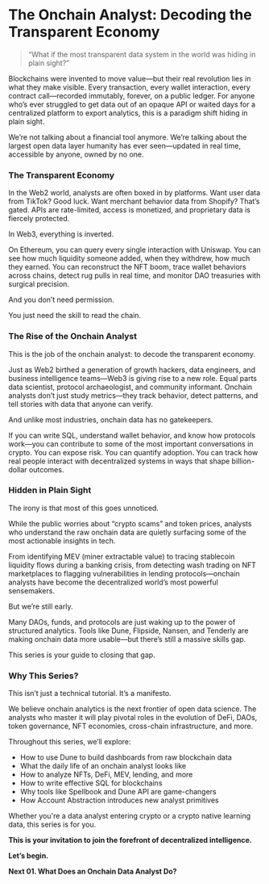 # **The Onchain Analyst: Decoding the Transparent Economy**

> “What if the most transparent data system in the world was hiding in plain sight?”

Blockchains were invented to move value—but their real revolution lies in what they make visible. Every transaction, every wallet interaction, every contract call—recorded immutably, forever, on a public ledger. For anyone who’s ever struggled to get data out of an opaque API or waited days for a centralized platform to export analytics, this is a paradigm shift hiding in plain sight.

We’re not talking about a financial tool anymore. We’re talking about the largest open data layer humanity has ever seen—updated in real time, accessible by anyone, owned by no one.

### The Transparent Economy

In the Web2 world, analysts are often boxed in by platforms. Want user data from TikTok? Good luck. Want merchant behavior data from Shopify? That’s gated. APIs are rate-limited, access is monetized, and proprietary data is fiercely protected.

In Web3, everything is inverted.

On Ethereum, you can query every single interaction with Uniswap. You can see how much liquidity someone added, when they withdrew, how much they earned. You can reconstruct the NFT boom, trace wallet behaviors across chains, detect rug pulls in real time, and monitor DAO treasuries with surgical precision.

And you don’t need permission.

You just need the skill to read the chain.

### The Rise of the Onchain Analyst

This is the job of the onchain analyst: to decode the transparent economy.

Just as Web2 birthed a generation of growth hackers, data engineers, and business intelligence teams—Web3 is giving rise to a new role. Equal parts data scientist, protocol archaeologist, and community informant. Onchain analysts don’t just study metrics—they track behavior, detect patterns, and tell stories with data that anyone can verify.

And unlike most industries, onchain data has no gatekeepers.

If you can write SQL, understand wallet behavior, and know how protocols work—you can contribute to some of the most important conversations in crypto. You can expose risk. You can quantify adoption. You can track how real people interact with decentralized systems in ways that shape billion-dollar outcomes.

### Hidden in Plain Sight

The irony is that most of this goes unnoticed.

While the public worries about “crypto scams” and token prices, analysts who understand the raw onchain data are quietly surfacing some of the most actionable insights in tech.

From identifying MEV (miner extractable value) to tracing stablecoin liquidity flows during a banking crisis, from detecting wash trading on NFT marketplaces to flagging vulnerabilities in lending protocols—onchain analysts have become the decentralized world’s most powerful sensemakers.

But we’re still early.

Many DAOs, funds, and protocols are just waking up to the power of structured analytics. Tools like Dune, Flipside, Nansen, and Tenderly are making onchain data more usable—but there’s still a massive skills gap.

This series is your guide to closing that gap.

### Why This Series?

This isn’t just a technical tutorial. It’s a manifesto.

We believe onchain analytics is the next frontier of open data science. The analysts who master it will play pivotal roles in the evolution of DeFi, DAOs, token governance, NFT economies, cross-chain infrastructure, and more.

Throughout this series, we’ll explore:

- How to use Dune to build dashboards from raw blockchain data  
- What the daily life of an onchain analyst looks like  
- How to analyze NFTs, DeFi, MEV, lending, and more  
- How to write effective SQL for blockchains  
- Why tools like Spellbook and Dune API are game-changers  
- How Account Abstraction introduces new analyst primitives  

Whether you're a data analyst entering crypto or a crypto native learning data, this series is for you.

**This is your invitation to join the forefront of decentralized intelligence.**

**Let’s begin.**

**Next 01. What Does an Onchain Data Analyst Do?**
